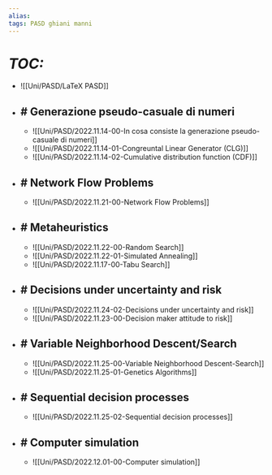 ```yaml
---
alias:
tags: PASD ghiani manni
---
```


# *TOC:*

- ![[Uni/PASD/LaTeX PASD]]

- ## \# Generazione pseudo-casuale di numeri
	- ![[Uni/PASD/2022.11.14-00-In cosa consiste la generazione pseudo-casuale di numeri]]
	- ![[Uni/PASD/2022.11.14-01-Congreuntal Linear Generator (CLG)]]
	- ![[Uni/PASD/2022.11.14-02-Cumulative distribution function (CDF)]]

- ## \# Network Flow Problems
	- ![[Uni/PASD/2022.11.21-00-Network Flow Problems]]

- ## \# Metaheuristics
	- ![[Uni/PASD/2022.11.22-00-Random Search]]
	- ![[Uni/PASD/2022.11.22-01-Simulated Annealing]]
	- ![[Uni/PASD/2022.11.17-00-Tabu Search]]

- ## \# Decisions under uncertainty and risk
	- ![[Uni/PASD/2022.11.24-02-Decisions under uncertainty and risk]]
	- ![[Uni/PASD/2022.11.23-00-Decision maker attitude to risk]]

- ## \# Variable Neighborhood Descent/Search
	- ![[Uni/PASD/2022.11.25-00-Variable Neighborhood Descent-Search]]
	- ![[Uni/PASD/2022.11.25-01-Genetics Algorithms]]

- ## \# Sequential decision processes
	- ![[Uni/PASD/2022.11.25-02-Sequential decision processes]]

- ## \# Computer simulation
	- ![[Uni/PASD/2022.12.01-00-Computer simulation]]
